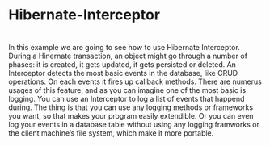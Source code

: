 # Hibernate-Interceptor
#
In this example we are going to see how to use Hibernate Interceptor. During a Hinernate transaction, an object might go through a number of phases: it is created, it gets updated, it gets persisted or deleted. An Interceptor detects the most basic events in the database, like CRUD operations. On each events it fires up callback methods. There are numerus usages of this feature, and as you can imagine one of the most basic is logging.
You can use an Interceptor to log a list of events that happend during. The thing is that you can use any logging methods or frameworks you want, so that makes your program easily extendible. Or you can even log your events in a database table without using any logging framworks or the client machine’s file system, which make it more portable.
